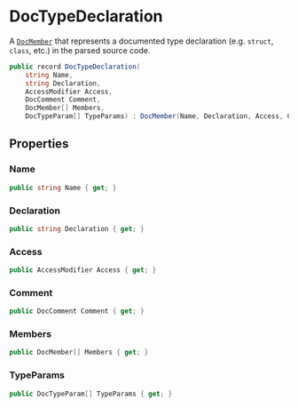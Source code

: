 # DocTypeDeclaration
A [`DocMember`](./DocMember.md) that represents a documented type declaration (e.g. `struct`, `class`, etc.)
in the parsed source code.

```cs
public record DocTypeDeclaration(
    string Name,
    string Declaration,
    AccessModifier Access,
    DocComment Comment,
    DocMember[] Members,
    DocTypeParam[] TypeParams) : DocMember(Name, Declaration, Access, Comment)
```

## Properties
### Name
```cs
public string Name { get; }
```

### Declaration
```cs
public string Declaration { get; }
```

### Access
```cs
public AccessModifier Access { get; }
```

### Comment
```cs
public DocComment Comment { get; }
```

### Members
```cs
public DocMember[] Members { get; }
```

### TypeParams
```cs
public DocTypeParam[] TypeParams { get; }
```

